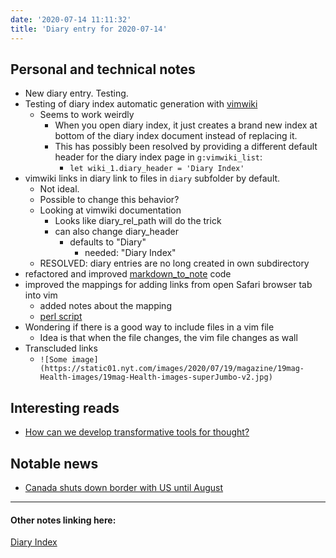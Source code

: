 ```yaml
---
date: '2020-07-14 11:11:32'
title: 'Diary entry for 2020-07-14'
---
```

## Personal and technical notes
* New diary entry. Testing.
* Testing of diary index automatic generation with [vimwiki](/vimwiki)
  * Seems to work weirdly
    * When you open diary index, it just creates a brand new index at bottom of
      the diary index document instead of replacing it.
    * This has possibly been resolved by providing a different default header
      for the diary index page in `g:vimwiki_list`:
      * `let wiki_1.diary_header = 'Diary Index'`
* vimwiki links in diary link to files in `diary` subfolder by default.
  * Not ideal.
  * Possible to change this behavior?
  * Looking at vimwiki documentation
    * Looks like diary_rel_path will do the trick
    * can also change diary_header
      * defaults to "Diary"
        * needed: "Diary Index"
  * RESOLVED: diary entries are no long created in own subdirectory
* refactored and improved [markdown_to_note](/markdown_to_note) code
* improved the mappings for adding links from open Safari browser tab into vim
  * added notes about the mapping
  * [perl script](/markdown_to_note)
* Wondering if there is a good way to include files in a vim file
  * Idea is that when the file changes, the vim file changes as wall
* Transcluded links
  * `![Some image](https://static01.nyt.com/images/2020/07/19/magazine/19mag-Health-images/19mag-Health-images-superJumbo-v2.jpg)`

## Interesting reads
* [How can we develop transformative tools for thought?](https://numinous.productions/ttft/)

## Notable news
* [Canada shuts down border with US until August](https://deadline.com/2020/07/u-s-canada-border-remain-closed-august-21-1202985102/)

---
#### Other notes linking here:

[Diary Index](/diary)
